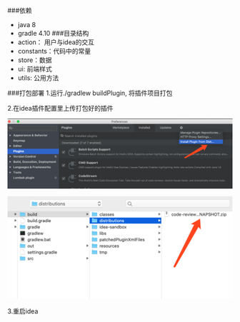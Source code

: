 ###依赖
* java 8
* gradle 4.10
###目录结构
* action： 用户与idea的交互
* constants：代码中的常量
* store：数据
* ui: 前端样式
* utils: 公用方法

###打包部署
1.运行./gradlew buildPlugin, 将插件项目打包

2.在idea插件配置里上传打包好的插件

![image.png](./readme_pic_1.jpg)

![image.png](./readme_pic_2.png)

3.重启idea

